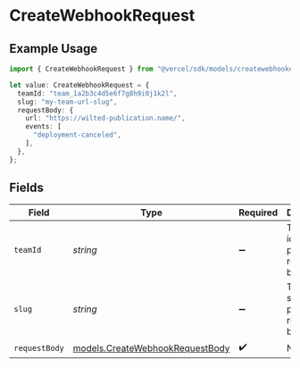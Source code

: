 # CreateWebhookRequest

## Example Usage

```typescript
import { CreateWebhookRequest } from "@vercel/sdk/models/createwebhookop.js";

let value: CreateWebhookRequest = {
  teamId: "team_1a2b3c4d5e6f7g8h9i0j1k2l",
  slug: "my-team-url-slug",
  requestBody: {
    url: "https://wilted-publication.name/",
    events: [
      "deployment-canceled",
    ],
  },
};
```

## Fields

| Field                                                                    | Type                                                                     | Required                                                                 | Description                                                              | Example                                                                  |
| ------------------------------------------------------------------------ | ------------------------------------------------------------------------ | ------------------------------------------------------------------------ | ------------------------------------------------------------------------ | ------------------------------------------------------------------------ |
| `teamId`                                                                 | *string*                                                                 | :heavy_minus_sign:                                                       | The Team identifier to perform the request on behalf of.                 | team_1a2b3c4d5e6f7g8h9i0j1k2l                                            |
| `slug`                                                                   | *string*                                                                 | :heavy_minus_sign:                                                       | The Team slug to perform the request on behalf of.                       | my-team-url-slug                                                         |
| `requestBody`                                                            | [models.CreateWebhookRequestBody](../models/createwebhookrequestbody.md) | :heavy_check_mark:                                                       | N/A                                                                      |                                                                          |